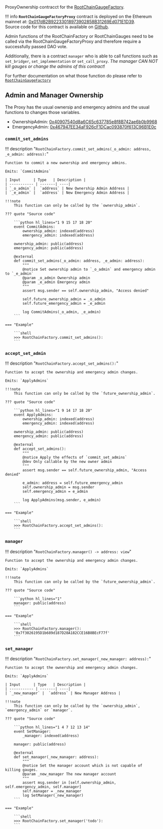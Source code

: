 ProxyOwnership contracct for the [RootChainGaugeFactory](https://etherscan.io/address/0xabC000d88f23Bb45525E447528DBF656A9D55bf5#code).

!!! info
    **`RootChainGaugeFactoryProxy`** contract is deployed on the Ethereum mainnet at: [0x017dB2B92233018973902858B31269Ed071E1D39](https://etherscan.io/address/0x017dB2B92233018973902858B31269Ed071E1D39#code).  
    Source code for this contract is available on [Github](https://github.com/curvefi/curve-dao-contracts/blob/master/contracts/GaugeProxy.vy).


Admin functions of the RootChainFactory or RootChainGauges need to be called via the RootChainGaugeFactoryProxy and therefore require a successfully passed DAO vote.

Additionally, there is a contract `manager` who is able to call functions such as `set_bridger`, `set_implementation` or `set_call_proxy`. *The manager CAN NOT kill gauges or change the admins of this contract*!

For further documentation on what those function do please refer to [`RootChainGaugeFactory`](../LiquidityGaugesAndMintingCRV/evm-sidechains/RootChainGaugeFactory.md)



## Admin and Manager Ownership

The Proxy has the usual ownersip and emergency admins and the usual functions to changes those variables.

- OwnershipAdmin: [0x40907540d8a6C65c637785e8f8B742ae6b0b9968](https://etherscan.io/address/0x40907540d8a6C65c637785e8f8B742ae6b0b9968)
- EmergencyAdmin: [0x467947EE34aF926cF1DCac093870f613C96B1E0c](https://etherscan.io/address/0x467947EE34aF926cF1DCac093870f613C96B1E0c)


### `commit_set_admins`
!!! description "`RootChainFactory.commit_set_admins(_o_admin: address, _e_admin: address):`"

    Function to commit a new ownership and emergency admins.

    Emits: `CommitAdmins`

    | Input      | Type   | Description |
    | ----------- | -------| ----|
    | `_o_admin` |  `address` | New Ownership Admin Address |
    | `_e_admin` |  `address` | New Emergency Admin Address |

    !!!note
        This function can only be called by the `ownership_admin`.

    ??? quote "Source code"

        ```python hl_lines="1 9 15 17 18 20"
        event CommitAdmins:
            ownership_admin: indexed(address)
            emergency_admin: indexed(address)

        ownership_admin: public(address)
        emergency_admin: public(address)

        @external
        def commit_set_admins(_o_admin: address, _e_admin: address):
            """
            @notice Set ownership admin to `_o_admin` and emergency admin to `_e_admin`
            @param _o_admin Ownership admin
            @param _e_admin Emergency admin
            """
            assert msg.sender == self.ownership_admin, "Access denied"

            self.future_ownership_admin = _o_admin
            self.future_emergency_admin = _e_admin

            log CommitAdmins(_o_admin, _e_admin)
        ```

    === "Example"

        ```shell
        >>> RootChainFactory.commit_set_admins():        
        ```


### `accept_set_admin`
!!! description "`RootChainFactory.accept_set_admins():`"

    Function to accept the ownership and emergency admin changes.

    Emits: `ApplyAdmins`

    !!!note
        This function can only be called by the `future_ownership_admin`.

    ??? quote "Source code"

        ```python hl_lines="1 9 14 17 18 20"
        event ApplyAdmins:
            ownership_admin: indexed(address)
            emergency_admin: indexed(address)

        ownership_admin: public(address)
        emergency_admin: public(address)

        @external
        def accept_set_admins():
            """
            @notice Apply the effects of `commit_set_admins`
            @dev Only callable by the new owner admin
            """
            assert msg.sender == self.future_ownership_admin, "Access denied"

            e_admin: address = self.future_emergency_admin
            self.ownership_admin = msg.sender
            self.emergency_admin = e_admin

            log ApplyAdmins(msg.sender, e_admin)
        ```

    === "Example"

        ```shell
        >>> RootChainFactory.accept_set_admins():        
        ```


### `manager`
!!! description "`RootChainFactory.manager() -> address: view`"

    Function to accept the ownership and emergency admin changes.

    Emits: `ApplyAdmins`

    !!!note
        This function can only be called by the `future_ownership_admin`.

    ??? quote "Source code"

        ```python hl_lines="1"
        manager: public(address)
        ```

    === "Example"

        ```shell
        >>> RootChainFactory.manager():
        '0x7f3026195D1b689d187D28A182CCE16B8BEcF77f'        
        ```


### `set_manager`
!!! description "`RootChainFactory.set_manager(_new_manager: address):`"

    Function to accept the ownership and emergency admin changes.

    Emits: `ApplyAdmins`

    | Input      | Type   | Description |
    | ----------- | -------| ----|
    | `_new_manager` |  `address` | New Manager Address |

    !!!note
        This function can only be called by the `ownership_admin`, `emergency_admin` or `manager`.

    ??? quote "Source code"

        ```python hl_lines="1 4 7 12 13 14"
        event SetManager:
            _manager: indexed(address)

        manager: public(address)

        @external
        def set_manager(_new_manager: address):
            """
            @notice Set the manager account which is not capable of killing gauges.
            @param _new_manager The new manager account
            """
            assert msg.sender in [self.ownership_admin, self.emergency_admin, self.manager]
            self.manager = _new_manager
            log SetManager(_new_manager)
        ```

    === "Example"

        ```shell
        >>> RootChainFactory.set_manager('todo'):
        ```

